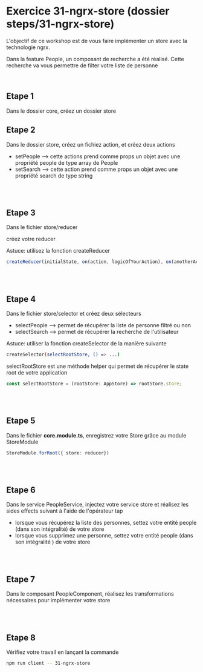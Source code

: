 # Exercice 31-ngrx-store (dossier steps/31-ngrx-store)

L'objectif de ce workshop est de vous faire implémenter un store avec la technologie ngrx.

Dans la feature People, un composant de recherche a été réalisé. Cette recherche va vous permettre de filter votre liste de personne

<br>

## Etape 1

Dans le dossier core, créez un dossier store

## Etape 2

Dans le dossier store, créez un fichiez action, et créez deux actions

-   setPeople --> cette actions prend comme props un objet avec une propriété people de type array de People
-   setSearch --> cette action prend comme props un objet avec une propriété search de type string

<br><br>

## Etape 3

Dans le fichier store/reducer

créez votre reducer

Astuce: utilisez la fonction createReducer

```typescript
createReducer(initialState, on(action, logicOfYourAction), on(anotherAction, logicOfYourOtherAction));
```

<br><br>

## Etape 4

Dans le fichier store/selector et créez deux sélecteurs

-   selectPeople --> permet de récupérer la liste de personne filtré ou non
-   selectSearch --> permet de récupérer la recherche de l'utilisateur

Astuce: utiliser la fonction createSelector de la manière suivante

```bash
createSelector(selectRootStore, () => ...)
```

selectRootStore est une méthode helper qui permet de récupérer le state root de votre application

```typescript
const selectRootStore = (rootStore: AppStore) => rootStore.store;
```

<br><br>

## Etape 5

Dans le fichier **core.module.ts**, enregistrez votre Store grâce au module StoreModule

```typescript
StoreModule.forRoot({ store: reducer})
```

<br><br>

## Etape 6


Dans le service PeopleService, injectez votre service store et réalisez les sides effects suivant à l'aide de l'opérateur tap
- lorsque vous récupérez la liste des personnes, settez votre entité people (dans son intégralité) de votre store
- lorsque vous supprimez une personne, settez votre entité people (dans son intégralité ) de votre store

<br><br>

## Etape 7

Dans le composant PeopleComponent, réalisez les transformations nécessaires pour implémenter votre store

<br><br>


## Etape 8

Vérifiez votre travail en lançant la commande

```bash
npm run client -- 31-ngrx-store
```
